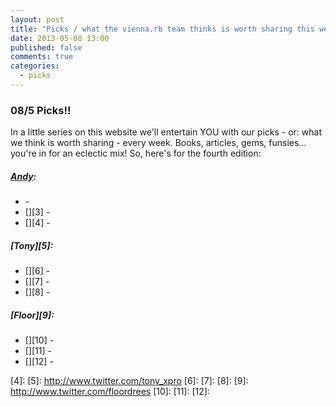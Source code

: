 ```yaml
---
layout: post
title: "Picks / what the vienna.rb team thinks is worth sharing this week"
date: 2013-05-08 13:00
published: false
comments: true
categories:
  - picks
---
```


### 08/5 Picks!!

In a little series on this website we'll entertain YOU with our picks - or: what we think is worth sharing - every week.
Books, articles, gems, funsies... you're in for an eclectic mix! So, here's for the fourth edition:

##### [Andy][1]:
  - [][2] - 
  - [][3] - 
  - [][4] - 

##### [Tony][5]:
  - [][6] - 
  - [][7] - 
  - [][8] - 

##### [Floor][9]:
  - [][10] - 
  - [][11] - 
  - [][12] - 


[1]: http://www.twitter.com/pxlpnk
[2]: 
[3]: 
[4]: 
[5]: http://www.twitter.com/tony_xpro
[6]: 
[7]: 
[8]: 
[9]: http://www.twitter.com/floordrees
[10]: 
[11]: 
[12]: 
